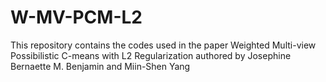 # W-MV-PCM-L2
This repository contains the codes used in the paper Weighted Multi-view Possibilistic C-means with L2 Regularization authored by Josephine Bernaette M. Benjamin and Miin-Shen Yang
